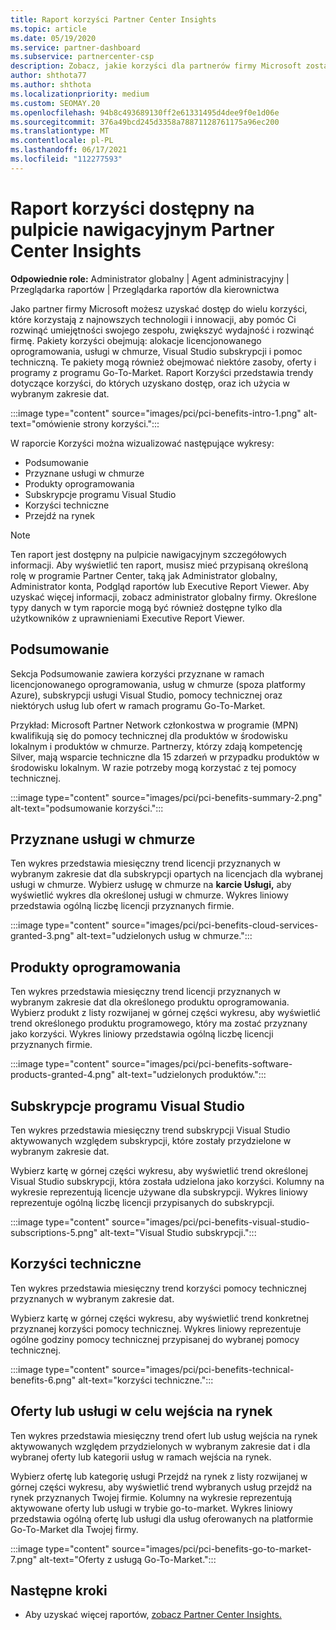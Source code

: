 ```yaml
---
title: Raport korzyści Partner Center Insights
ms.topic: article
ms.date: 05/19/2020
ms.service: partner-dashboard
ms.subservice: partnercenter-csp
description: Zobacz, jakie korzyści dla partnerów firmy Microsoft zostały przyznane, aby pomóc w rozwoju firmy, zwiększyć wydajność i rozwinąć umiejętności twojego zespołu.
author: shthota77
ms.author: shthota
ms.localizationpriority: medium
ms.custom: SEOMAY.20
ms.openlocfilehash: 94b8c493689130ff2e61331495d4dee9f0e1d06e
ms.sourcegitcommit: 376a49bcd245d3358a78871128761175a96ec200
ms.translationtype: MT
ms.contentlocale: pl-PL
ms.lasthandoff: 06/17/2021
ms.locfileid: "112277593"
---
```

# <a name="benefits-report-available-from-the-partner-center-insights-dashboard"></a>Raport korzyści dostępny na pulpicie nawigacyjnym Partner Center Insights

**Odpowiednie role:** Administrator globalny | Agent administracyjny | Przeglądarka raportów | Przeglądarka raportów dla kierownictwa

Jako partner firmy Microsoft możesz uzyskać dostęp do wielu korzyści, które korzystają z najnowszych technologii i innowacji, aby pomóc Ci rozwinąć umiejętności swojego zespołu, zwiększyć wydajność i rozwinąć firmę. Pakiety korzyści obejmują: alokacje licencjonowanego oprogramowania, usługi w chmurze, Visual Studio subskrypcji i pomoc techniczną. Te pakiety mogą również obejmować niektóre zasoby, oferty i programy z programu Go-To-Market. Raport Korzyści przedstawia trendy dotyczące korzyści, do których uzyskano dostęp, oraz ich użycia w wybranym zakresie dat.

:::image type="content" source="images/pci/pci-benefits-intro-1.png" alt-text="omówienie strony korzyści.":::

W raporcie Korzyści można wizualizować następujące wykresy:

- Podsumowanie
- Przyznane usługi w chmurze
- Produkty oprogramowania
- Subskrypcje programu Visual Studio
- Korzyści techniczne
- Przejdź na rynek

 > [!NOTE]
 > Ten raport jest dostępny na pulpicie nawigacyjnym szczegółowych informacji. Aby wyświetlić ten raport, musisz mieć przypisaną określoną rolę w programie Partner Center, taką jak Administrator globalny, Administrator konta, Podgląd raportów lub Executive Report Viewer. Aby uzyskać więcej informacji, zobacz administrator globalny firmy. Określone typy danych w tym raporcie mogą być również dostępne tylko dla użytkowników z uprawnieniami Executive Report Viewer.

## <a name="summary"></a>Podsumowanie

Sekcja Podsumowanie zawiera korzyści przyznane w ramach licencjonowanego oprogramowania, usług w chmurze (spoza platformy Azure), subskrypcji usługi Visual Studio, pomocy technicznej oraz niektórych usług lub ofert w ramach programu Go-To-Market.

Przykład: Microsoft Partner Network członkostwa w programie (MPN) kwalifikują się do pomocy technicznej dla produktów w środowisku lokalnym i produktów w chmurze. Partnerzy, którzy zdają kompetencję Silver, mają wsparcie techniczne dla 15 zdarzeń w przypadku produktów w środowisku lokalnym. W razie potrzeby mogą korzystać z tej pomocy technicznej. 

:::image type="content" source="images/pci/pci-benefits-summary-2.png" alt-text="podsumowanie korzyści.":::

## <a name="cloud-services-granted"></a>Przyznane usługi w chmurze

Ten wykres przedstawia miesięczny trend licencji przyznanych w wybranym zakresie dat dla subskrypcji opartych na licencjach dla wybranej usługi w chmurze.
Wybierz usługę w chmurze na **karcie Usługi,** aby wyświetlić wykres dla określonej usługi w chmurze. Wykres liniowy przedstawia ogólną liczbę licencji przyznanych firmie.

:::image type="content" source="images/pci/pci-benefits-cloud-services-granted-3.png" alt-text="udzielonych usług w chmurze.":::

## <a name="software-products"></a>Produkty oprogramowania

Ten wykres przedstawia miesięczny trend licencji przyznanych w wybranym zakresie dat dla określonego produktu oprogramowania. Wybierz produkt z listy rozwijanej w górnej części wykresu, aby wyświetlić trend określonego produktu programowego, który ma zostać przyznany jako korzyści. Wykres liniowy przedstawia ogólną liczbę licencji przyznanych firmie.

:::image type="content" source="images/pci/pci-benefits-software-products-granted-4.png" alt-text="udzielonych produktów.":::

## <a name="visual-studio-subscriptions"></a>Subskrypcje programu Visual Studio

Ten wykres przedstawia miesięczny trend subskrypcji Visual Studio aktywowanych względem subskrypcji, które zostały przydzielone w wybranym zakresie dat.

Wybierz kartę w górnej części wykresu, aby wyświetlić trend określonej Visual Studio subskrypcji, która została udzielona jako korzyści. Kolumny na wykresie reprezentują licencje używane dla subskrypcji. Wykres liniowy reprezentuje ogólną liczbę licencji przypisanych do subskrypcji.

:::image type="content" source="images/pci/pci-benefits-visual-studio-subscriptions-5.png" alt-text="Visual Studio subskrypcji.":::

## <a name="technical-benefits"></a>Korzyści techniczne

Ten wykres przedstawia miesięczny trend korzyści pomocy technicznej przyznanych w wybranym zakresie dat.

Wybierz kartę w górnej części wykresu, aby wyświetlić trend konkretnej przyznanej korzyści pomocy technicznej. Wykres liniowy reprezentuje ogólne godziny pomocy technicznej przypisanej do wybranej pomocy technicznej.

:::image type="content" source="images/pci/pci-benefits-technical-benefits-6.png" alt-text="korzyści techniczne.":::

## <a name="go-to-market-offers-or-services"></a>Oferty lub usługi w celu wejścia na rynek

Ten wykres przedstawia miesięczny trend ofert lub usług wejścia na rynek aktywowanych względem przydzielonych w wybranym zakresie dat i dla wybranej oferty lub kategorii usług w ramach wejścia na rynek.

Wybierz ofertę lub kategorię usługi Przejdź na rynek z listy rozwijanej w górnej części wykresu, aby wyświetlić trend wybranych usług przejdź na rynek przyznanych Twojej firmie. Kolumny na wykresie reprezentują aktywowane oferty lub usługi w trybie go-to-market. Wykres liniowy przedstawia ogólną ofertę lub usługi dla usług oferowanych na platformie Go-To-Market dla Twojej firmy.

:::image type="content" source="images/pci/pci-benefits-go-to-market-7.png" alt-text="Oferty z usługą Go-To-Market.":::

## <a name="next-steps"></a>Następne kroki

- Aby uzyskać więcej raportów, [zobacz Partner Center Insights.](partner-center-insights.md)
